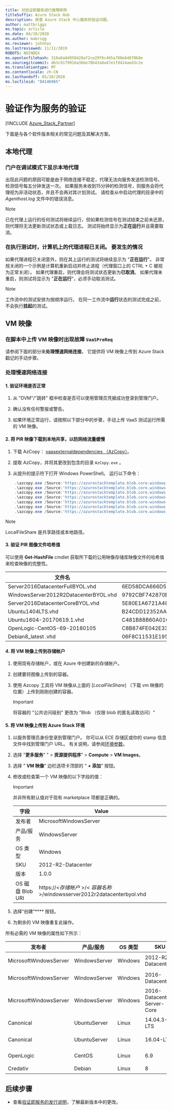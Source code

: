 ```yaml
---
title: 对验证即服务进行故障排除
titleSuffix: Azure Stack Hub
description: 排查 Azure Stack 中心服务的验证问题。
author: mattbriggs
ms.topic: article
ms.date: 04/20/2020
ms.author: mabrigg
ms.reviewer: johnhas
ms.lastreviewed: 11/11/2019
ROBOTS: NOINDEX
ms.openlocfilehash: 310a8a8d958428af2ce29f6c465a788e64870b8e
ms.sourcegitcommit: db3c9179916a36be78b43a8a47e1fd414aed3c2e
ms.translationtype: MT
ms.contentlocale: zh-CN
ms.lasthandoff: 05/28/2020
ms.locfileid: "84146965"
---
```

# <a name="troubleshoot-validation-as-a-service"></a>验证作为服务的验证

[!INCLUDE [Azure_Stack_Partner](./includes/azure-stack-partner-appliesto.md)]

下面是与各个软件版本相关的常见问题及其解决方案。

## <a name="local-agent"></a>本地代理

### <a name="the-portal-shows-local-agent-in-debug-mode"></a>门户在调试模式下显示本地代理

出现此问题的原因可能是由于网络连接不稳定，代理无法向服务发送检测信号。 检测信号每五分钟发送一次。 如果服务未收到15分钟的检测信号，则服务会将代理视为非活动状态，并且不会再对其计划测试。 请检查从中启动代理的目录中的 *Agenthost.log* 文件中的错误消息。

> [!Note]
> 已在代理上运行的任何测试将继续运行，但如果检测信号在测试结束之前未还原，则代理将无法更新测试状态或上载日志。 测试将始终显示为**正在运行**并且需要取消。

### <a name="agent-process-on-machine-was-shut-down-while-executing-test-what-to-expect"></a>在执行测试时，计算机上的代理进程已关闭。 要发生的情况

如果代理进程已关闭意外，则在其上运行的测试将继续显示为 "**正在运行**"。 非常规关闭的一个示例是计算机重新启动并终止进程（代理窗口上的 CTRL + C 被视为正常关闭）。 如果代理重启，则代理会将测试状态更新为**已取消**。 如果代理未重启，则测试将显示为 "**正在运行**"，必须手动取消测试。

> [!Note]
> 工作流中的测试安排为按顺序运行。 在同一工作流中**运行**状态的测试完成之前，不会执行**挂起**的测试。

## <a name="vm-images"></a>VM 映像

### <a name="failure-occurs-when-uploading-vm-image-in-the-vaasprereq-script"></a>在脚本中上传 VM 映像时出现故障 `VaaSPreReq`
请参阅下面的部分来**处理慢速网络连接**。 它提供将 VM 映像上传到 Azure Stack 戳记的手动步骤。

### <a name="handle-slow-network-connectivity"></a>处理慢速网络连接

#### <a name="1-verify-that-the-environment-is-healthy"></a>1. 验证环境是否正常

1. 从 "DVM"/"跳转" 框中检查是否可以使用管理员凭据成功登录到管理门户。

2. 确认没有任何警报或警告。

3. 如果环境正常运行，请按照以下部分中的步骤，手动上传 VaaS 测试运行所需的 VM 映像。

<!-- This is from the appendix to the Deploy local agent topic. -->

#### <a name="2-download-pir-image-to-local-share-in-case-of-slow-network-traffic"></a>2. 将 PIR 映像下载到本地共享，以防网络流量缓慢

1. 下载 AzCopy： [vaasexternaldependencies （AzCopy）](https://vaasexternaldependencies.blob.core.windows.net/prereqcomponents/AzCopy.zip)。

2. 提取 AzCopy，并将其更改到包含的目录 `AzCopy.exe` 。

3. 从提升的提示符下打开 Windows PowerShell。 运行以下命令：

```powershell  
    .\azcopy.exe /Source:'https://azurestacktemplate.blob.core.windows.net/azurestacktemplate-public-container' /Dest:'<LocalFileShare>' /Pattern:'Server2016DatacenterFullBYOL.vhd' /NC:12 /V:azcopylog.log /Y
    .\azcopy.exe /Source:'https://azurestacktemplate.blob.core.windows.net/azurestacktemplate-public-container' /Dest:'<LocalFileShare>' /Pattern:'Server2016DatacenterCoreBYOL.vhd' /NC:12 /V:azcopylog.log /Y
    .\azcopy.exe /Source:'https://azurestacktemplate.blob.core.windows.net/azurestacktemplate-public-container' /Dest:'<LocalFileShare>' /Pattern:'WindowsServer2012R2DatacenterBYOL.vhd' /NC:12 /V:azcopylog.log /Y
    .\azcopy.exe /Source:'https://azurestacktemplate.blob.core.windows.net/azurestacktemplate-public-container' /Dest:'<LocalFileShare>' /Pattern:'Ubuntu1404LTS.vhd' /NC:12 /V:azcopylog.log /Y
    .\azcopy.exe /Source:'https://azurestacktemplate.blob.core.windows.net/azurestacktemplate-public-container' /Dest:'<LocalFileShare>' /Pattern:'Ubuntu1604-20170619.1.vhd' /NC:12 /V:azcopylog.log /Y
    .\azcopy.exe /Source:'https://azurestacktemplate.blob.core.windows.net/azurestacktemplate-public-container' /Dest:'<LocalFileShare>' /Pattern:'OpenLogic-CentOS-69-20180105.vhd' /NC:12 /V:azcopylog.log /Y
    .\azcopy.exe /Source:'https://azurestacktemplate.blob.core.windows.net/azurestacktemplate-public-container' /Dest:'<LocalFileShare>' /Pattern:'Debian8_latest.vhd' /NC:12 /V:azcopylog.log /Y
```

> [!Note]  
> LocalFileShare 是共享路径或本地路径。

#### <a name="3-verifying-pir-image-file-hash-value"></a>3. 验证 PIR 图像文件哈希值

可以使用 **Get-HashFile** cmdlet 获取所下载的公用映像存储库映像文件的哈希值来检查映像的完整性。

| 文件名 | SHA256 |
|---------------------------------------|------------------------------------------------------------------|
| Server2016DatacenterFullBYOL.vhd | 6ED58DCA666D530811A1EA563BA509BF9C29182B902D18FCA03C7E0868F733E9 |
| WindowsServer2012R2DatacenterBYOL.vhd | 9792CBF742870B1730B9B16EA814C683A8415EFD7601DDB6D5A76D0964767028 |
| Server2016DatacenterCoreBYOL.vhd | 5E80E1A6721A48A10655E6154C1B90E320DF5558487D6A0D7BFC7DCD32C4D9A5 |
| Ubuntu1404LTS.vhd | B24CDD12352AAEBC612A4558AB9E80F031A2190E46DCB459AF736072742E20E0 |
| Ubuntu1604-20170619.1.vhd | C481B88B60A01CBD5119A3F56632A2203EE5795678D3F3B9B764FFCA885E26CB |
| OpenLogic-CentOS-69-20180105 | C8B874FE042E33B488110D9311AF1A5C7DC3B08E6796610BF18FDD6728C7913C |
| Debian8_latest .vhd | 06F8C11531E195D0C90FC01DFF5DC396BB1DD73A54F8252291ED366CACD996C1 |

#### <a name="4-upload-vm-images-to-a-storage-account"></a>4. 将 VM 映像上传到存储帐户

1. 使用现有存储帐户，或在 Azure 中创建新的存储帐户。

2. 创建要将图像上传到的容器。

3. 使用 Azcopy 工具将 VM 映像从上面的 [*LocalFileShare*] （下载 vm 映像的位置）上传到刚刚创建的容器。
    > [!IMPORTANT]
    > 将容器的 "公共访问级别" 更改为 "Blob （仅限 blob 的匿名读取访问）"

#### <a name="5-upload-vm-images-to-azure-stack-environment"></a>5. 将 VM 映像上传到 Azure Stack 环境

1. 以服务管理员身份登录到管理门户。 你可以从 ECE 存储区或你的 stamp 信息文件中找到管理门户 URL。 有关说明，请参阅[环境参数](azure-stack-vaas-parameters.md#environment-parameters)。

2. 选择 "**更多服务**" "  >  **资源提供程序**"  >  **Compute**  >  **VM Images**。

3. 选择 " **VM 映像**" 边栏选项卡顶部的 " **+ 添加**" 按钮。

4. 修改或检查第一个 VM 映像的以下字段的值：

    > [!IMPORTANT]
    > 并非所有默认值对于现有 marketplace 项都是正确的。

    | 字段  | Value  |
    |---------|---------|
    | 发布者 | MicrosoftWindowsServer |
    | 产品/服务 | WindowsServer |
    | OS 类型 | Windows |
    | SKU | 2012-R2-Datacenter |
    | 版本 | 1.0.0 |
    | OS 磁盘 Blob URI | https://<*存储帐户* >/< *容器名称*>/windowsserver2012r2datacenterbyol.vhd |


5. 选择“创建”**** 按钮。

6. 为剩余的 VM 映像重复此操作。

所有必需的 VM 映像的属性如下所示：

| 发布者  | 产品/服务  | OS 类型 | SKU | 版本 | OS 磁盘 Blob URI |
|---------|---------|---------|---------|---------|---------|
| MicrosoftWindowsServer| WindowsServer | Windows | 2012-R2-Datacenter | 1.0.0 | https://[*存储帐户*]/[*容器名称*]/WindowsServer2012R2DatacenterBYOL.vhd |
| MicrosoftWindowsServer | WindowsServer | Windows | 2016-Datacenter | 1.0.0 | https://[*存储帐户*]/[*容器名称*]/Server2016DatacenterFullBYOL.vhd |
| MicrosoftWindowsServer | WindowsServer | Windows | 2016-Datacenter-Server-Core | 1.0.0 | https://[*存储帐户*]/[*容器名称*]/Server2016DatacenterCoreBYOL.vhd |
| Canonical | UbuntuServer | Linux | 14.04.3-LTS | 1.0.0 | https://[*存储帐户*]/[*容器名称*]/Ubuntu1404LTS.vhd |
| Canonical | UbuntuServer | Linux | 16.04-LTS | 16.04.20170811 | https://[*存储帐户*]/[*容器名称*]/Ubuntu1604-20170619.1.vhd |
| OpenLogic | CentOS | Linux | 6.9 | 1.0.0 | https://[*存储帐户*]/[*容器名称*]/OpenLogic-CentOS-69-20180105.vhd |
| Credativ | Debian | Linux | 8 | 1.0.0 | https://[*存储帐户*]/[*容器名称*]/Debian8_latest .vhd |

## <a name="next-steps"></a>后续步骤

- 查看[验证即服务的发行说明](azure-stack-vaas-release-notes.md)，了解最新版本中的更改。